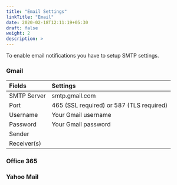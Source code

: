 ```yaml
---
title: "Email Settings"
linkTitle: "Email"
date: 2020-02-18T12:11:19+05:30
draft: false
weight: 2
description: >
---
```

To enable email notifications you have to setup SMTP settings.
### Gmail

| Fields       | Settings |
| :---------- | :---------- |
| SMTP Server | smtp.gmail.com        |
| Port        | 465 (SSL required) or 587 (TLS required)|
| Username    | Your Gmail username  |
| Password    | Your Gmail password  |
| Sender      |        |
| Receiver(s) |         |
### Office 365

### Yahoo Mail
